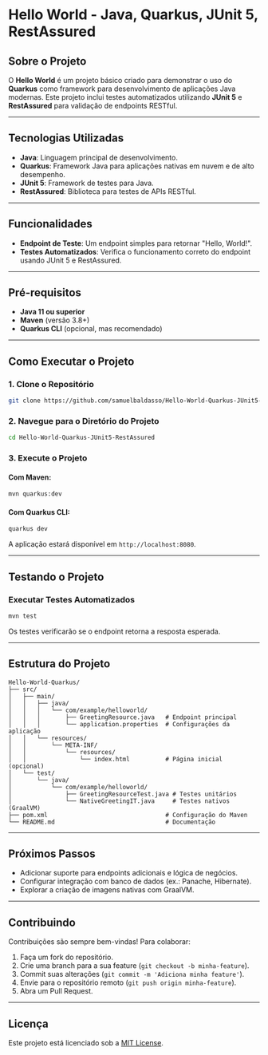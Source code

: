 # Hello World - Java, Quarkus, JUnit 5, RestAssured

## Sobre o Projeto

O **Hello World** é um projeto básico criado para demonstrar o uso do **Quarkus** como framework para desenvolvimento de aplicações Java modernas. Este projeto inclui testes automatizados utilizando **JUnit 5** e **RestAssured** para validação de endpoints RESTful.

---

## Tecnologias Utilizadas

- **Java**: Linguagem principal de desenvolvimento.
- **Quarkus**: Framework Java para aplicações nativas em nuvem e de alto desempenho.
- **JUnit 5**: Framework de testes para Java.
- **RestAssured**: Biblioteca para testes de APIs RESTful.

---

## Funcionalidades

- **Endpoint de Teste**: Um endpoint simples para retornar "Hello, World!".
- **Testes Automatizados**: Verifica o funcionamento correto do endpoint usando JUnit 5 e RestAssured.

---

## Pré-requisitos

- **Java 11 ou superior**
- **Maven** (versão 3.8+)
- **Quarkus CLI** (opcional, mas recomendado)

---

## Como Executar o Projeto

### 1. Clone o Repositório
```bash
git clone https://github.com/samuelbaldasso/Hello-World-Quarkus-JUnit5-RestAssured.git
```

### 2. Navegue para o Diretório do Projeto
```bash
cd Hello-World-Quarkus-JUnit5-RestAssured
```

### 3. Execute o Projeto
#### Com Maven:
```bash
mvn quarkus:dev
```

#### Com Quarkus CLI:
```bash
quarkus dev
```

A aplicação estará disponível em `http://localhost:8080`.

---

## Testando o Projeto

### Executar Testes Automatizados

```bash
mvn test
```

Os testes verificarão se o endpoint retorna a resposta esperada.

---

## Estrutura do Projeto

```plaintext
Hello-World-Quarkus/
├── src/
│   ├── main/
│   │   ├── java/
│   │   │   └── com/example/helloworld/
│   │   │       ├── GreetingResource.java   # Endpoint principal
│   │   │       └── application.properties  # Configurações da aplicação
│   │   └── resources/
│   │       └── META-INF/
│   │           └── resources/
│   │               └── index.html          # Página inicial (opcional)
│   └── test/
│       └── java/
│           └── com/example/helloworld/
│               ├── GreetingResourceTest.java # Testes unitários
│               └── NativeGreetingIT.java     # Testes nativos (GraalVM)
├── pom.xml                                 # Configuração do Maven
└── README.md                               # Documentação
```

---

## Próximos Passos

- Adicionar suporte para endpoints adicionais e lógica de negócios.
- Configurar integração com banco de dados (ex.: Panache, Hibernate).
- Explorar a criação de imagens nativas com GraalVM.

---

## Contribuindo

Contribuições são sempre bem-vindas! Para colaborar:

1. Faça um fork do repositório.
2. Crie uma branch para a sua feature (`git checkout -b minha-feature`).
3. Commit suas alterações (`git commit -m 'Adiciona minha feature'`).
4. Envie para o repositório remoto (`git push origin minha-feature`).
5. Abra um Pull Request.

---

## Licença

Este projeto está licenciado sob a [MIT License](./LICENSE).
